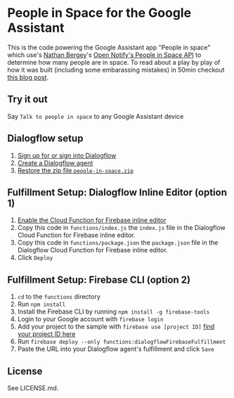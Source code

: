 # People in Space for the Google Assistant
This is the code powering the Google Assistant app "People in space" which use's [Nathan Bergey](https://twitter.com/natronics)'s [Open Notify's People in Space API](http://open-notify.org/Open-Notify-API/People-In-Space/) to determine how many people are in space.  To read about a play by play of how it was built (including some embarassing mistakes) in 50min checkout [this blog post](https://matthewayne.com/post/people-in-space/).

## Try it out
Say `Talk to people in space` to any Google Assistant device

## Dialogflow setup
1. [Sign up for or sign into Dialogflow](https://console.dialogflow.com/api-client/#/login)
1. [Create a Dialogflow agent](https://dialogflow.com/docs/getting-started/building-your-first-agent#create_an_agent)
1. [Restore the zip file `people-in-space.zip`](https://dialogflow.com/docs/agents#export_and_import)

## Fulfillment Setup: Dialogflow Inline Editor (option 1)

1. [Enable the Cloud Function for Firebase inline editor](https://dialogflow.com/docs/fulfillment#cloud_functions_for_firebase)
1. Copy this code in `functions/index.js` the `index.js` file in the Dialogflow Cloud Function for Firebase inline editor.
1. Copy this code in `functions/package.json` the `package.json` file in the Dialogflow Cloud Function for Firebase inline editor.
1. Click `Deploy`

## Fulfillment Setup: Firebase CLI (option 2)

1. `cd` to the `functions` directory
1. Run `npm install`
1. Install the Firebase CLI by running `npm install -g firebase-tools`
1. Login to your Google account with `firebase login`
1. Add your project to the sample with `firebase use [project ID]` [find your project ID here](https://dialogflow.com/docs/agents#settings)
1. Run `firebase deploy --only functions:dialogflowFirebaseFulfillment`
1. Paste the URL into your Dialogflow agent's fulfillment and click `Save`

## License
See LICENSE.md.
